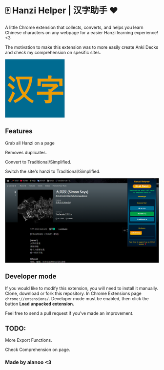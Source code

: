 # 🀄️ Hanzi Helper | 汉字助手 ❤️
A little Chrome extension that collects, converts, and helps you learn Chinese characters on any webpage for a easier Hanzi learning experience! <3

The motivation to make this extension was to more easily create Anki Decks and check my comprehension on spesific sites.

![alt text](/icons/hanzi.png "hanzi")

## Features
Grab all Hanzi on a page

Removes duplicates.

Convert to Traditional/Simplified.

Switch the site's hanzi to Traditional/Simplified.

![alt text](/image.png "hanzi-grabber")

## Developer mode
If you would like to modify this extension, you will need to install it manually. Clone, download or fork this repository. In Chrome Extensions page `chrome://extensions/`. Developer mode must be enabled, then click the button **Load unpacked extension**.

Feel free to send a pull request if you've made an improvement.

## TODO:
More Export Functions.

Check Comprehension on page.

### Made by alanoo <3
